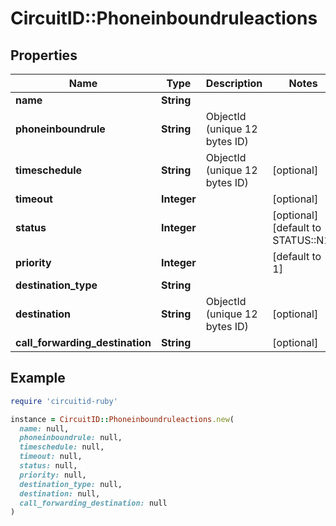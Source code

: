# CircuitID::Phoneinboundruleactions

## Properties

| Name | Type | Description | Notes |
| ---- | ---- | ----------- | ----- |
| **name** | **String** |  |  |
| **phoneinboundrule** | **String** | ObjectId (unique 12 bytes ID) |  |
| **timeschedule** | **String** | ObjectId (unique 12 bytes ID) | [optional] |
| **timeout** | **Integer** |  | [optional] |
| **status** | **Integer** |  | [optional][default to STATUS::N1] |
| **priority** | **Integer** |  | [default to 1] |
| **destination_type** | **String** |  |  |
| **destination** | **String** | ObjectId (unique 12 bytes ID) | [optional] |
| **call_forwarding_destination** | **String** |  | [optional] |

## Example

```ruby
require 'circuitid-ruby'

instance = CircuitID::Phoneinboundruleactions.new(
  name: null,
  phoneinboundrule: null,
  timeschedule: null,
  timeout: null,
  status: null,
  priority: null,
  destination_type: null,
  destination: null,
  call_forwarding_destination: null
)
```

